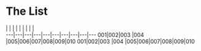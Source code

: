 # The List

   |   |   |   |   |   |   |   |   |   
---|---|---|---|---|---|---|---|---|---
001|002|003 |004 |005|006|007|008|009|010
001|002|003 |004 |005|006|007|008|009|010
